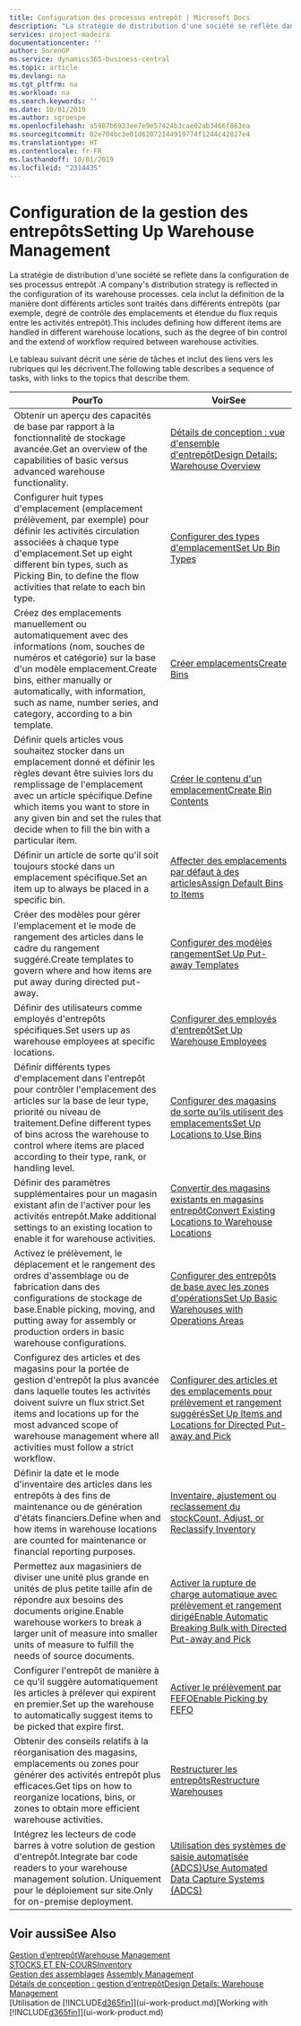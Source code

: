 ```yaml
---
title: Configuration des processus entrepôt | Microsoft Docs
description: "La stratégie de distribution d'une société se reflète dans la configuration de ses processus entrepôt : cela inclut la définition de la manière dont différents articles sont traités dans différents entrepôts (par exemple, degré de contrôle des emplacements et étendue du flux requis entre les activités entrepôt)."
services: project-madeira
documentationcenter: ''
author: SorenGP
ms.service: dynamics365-business-central
ms.topic: article
ms.devlang: na
ms.tgt_pltfrm: na
ms.workload: na
ms.search.keywords: ''
ms.date: 10/01/2019
ms.author: sgroespe
ms.openlocfilehash: a5987b6933ee7e9e57424b3cae02ab3466f863ea
ms.sourcegitcommit: 02e704bc3e01d62072144919774f1244c42827e4
ms.translationtype: HT
ms.contentlocale: fr-FR
ms.lasthandoff: 10/01/2019
ms.locfileid: "2314435"
---
```

# <a name="setting-up-warehouse-management"></a><span data-ttu-id="0b397-104">Configuration de la gestion des entrepôts</span><span class="sxs-lookup"><span data-stu-id="0b397-104">Setting Up Warehouse Management</span></span>
<span data-ttu-id="0b397-105">La stratégie de distribution d'une société se reflète dans la configuration de ses processus entrepôt :</span><span class="sxs-lookup"><span data-stu-id="0b397-105">A company's distribution strategy is reflected in the configuration of its warehouse processes.</span></span> <span data-ttu-id="0b397-106">cela inclut la définition de la manière dont différents articles sont traités dans différents entrepôts (par exemple, degré de contrôle des emplacements et étendue du flux requis entre les activités entrepôt).</span><span class="sxs-lookup"><span data-stu-id="0b397-106">This includes defining how different items are handled in different warehouse locations, such as the degree of bin control and the extend of workflow required between warehouse activities.</span></span>  

 <span data-ttu-id="0b397-107">Le tableau suivant décrit une série de tâches et inclut des liens vers les rubriques qui les décrivent.</span><span class="sxs-lookup"><span data-stu-id="0b397-107">The following table describes a sequence of tasks, with links to the topics that describe them.</span></span>   

|<span data-ttu-id="0b397-108">**Pour**</span><span class="sxs-lookup"><span data-stu-id="0b397-108">**To**</span></span>|<span data-ttu-id="0b397-109">**Voir**</span><span class="sxs-lookup"><span data-stu-id="0b397-109">**See**</span></span>|  
|------------|-------------|  
|<span data-ttu-id="0b397-110">Obtenir un aperçu des capacités de base par rapport à la fonctionnalité de stockage avancée.</span><span class="sxs-lookup"><span data-stu-id="0b397-110">Get an overview of the capabilities of basic versus advanced warehouse functionality.</span></span>|[<span data-ttu-id="0b397-111">Détails de conception : vue d'ensemble d'entrepôt</span><span class="sxs-lookup"><span data-stu-id="0b397-111">Design Details: Warehouse Overview</span></span>](design-details-warehouse-overview.md)|  
|<span data-ttu-id="0b397-112">Configurer huit types d'emplacement (emplacement prélèvement, par exemple) pour définir les activités circulation associées à chaque type d'emplacement.</span><span class="sxs-lookup"><span data-stu-id="0b397-112">Set up eight different bin types, such as Picking Bin, to define the flow activities that relate to each bin type.</span></span>|[<span data-ttu-id="0b397-113">Configurer des types d'emplacement</span><span class="sxs-lookup"><span data-stu-id="0b397-113">Set Up Bin Types</span></span>](warehouse-how-to-set-up-bin-types.md)|  
|<span data-ttu-id="0b397-114">Créez des emplacements manuellement ou automatiquement avec des informations (nom, souches de numéros et catégorie) sur la base d'un modèle emplacement.</span><span class="sxs-lookup"><span data-stu-id="0b397-114">Create bins, either manually or automatically, with information, such as name, number series, and category, according to a bin template.</span></span>|[<span data-ttu-id="0b397-115">Créer emplacements</span><span class="sxs-lookup"><span data-stu-id="0b397-115">Create Bins</span></span>](warehouse-how-to-create-individual-bins.md)|  
|<span data-ttu-id="0b397-116">Définir quels articles vous souhaitez stocker dans un emplacement donné et définir les règles devant être suivies lors du remplissage de l'emplacement avec un article spécifique.</span><span class="sxs-lookup"><span data-stu-id="0b397-116">Define which items you want to store in any given bin and set the rules that decide when to fill the bin with a particular item.</span></span>|[<span data-ttu-id="0b397-117">Créer le contenu d'un emplacement</span><span class="sxs-lookup"><span data-stu-id="0b397-117">Create Bin Contents</span></span>](warehouse-how-to-set-up-bin-contents.md)|  
|<span data-ttu-id="0b397-118">Définir un article de sorte qu'il soit toujours stocké dans un emplacement spécifique.</span><span class="sxs-lookup"><span data-stu-id="0b397-118">Set an item up to always be placed in a specific bin.</span></span>|[<span data-ttu-id="0b397-119">Affecter des emplacements par défaut à des articles</span><span class="sxs-lookup"><span data-stu-id="0b397-119">Assign Default Bins to Items</span></span>](warehouse-how-to-assign-default-bins-to-items.md)|
|<span data-ttu-id="0b397-120">Créer des modèles pour gérer l'emplacement et le mode de rangement des articles dans le cadre du rangement suggéré.</span><span class="sxs-lookup"><span data-stu-id="0b397-120">Create templates to govern where and how items are put away during directed put-away.</span></span>|[<span data-ttu-id="0b397-121">Configurer des modèles rangement</span><span class="sxs-lookup"><span data-stu-id="0b397-121">Set Up Put-away Templates</span></span>](warehouse-how-to-set-up-put-away-templates.md)|
|<span data-ttu-id="0b397-122">Définir des utilisateurs comme employés d'entrepôts spécifiques.</span><span class="sxs-lookup"><span data-stu-id="0b397-122">Set users up as warehouse employees at specific locations.</span></span>|[<span data-ttu-id="0b397-123">Configurer des employés d'entrepôt</span><span class="sxs-lookup"><span data-stu-id="0b397-123">Set Up Warehouse Employees</span></span>](warehouse-how-to-set-up-warehouse-employees.md)|
|<span data-ttu-id="0b397-124">Définir différents types d'emplacement dans l'entrepôt pour contrôler l'emplacement des articles sur la base de leur type, priorité ou niveau de traitement.</span><span class="sxs-lookup"><span data-stu-id="0b397-124">Define different types of bins across the warehouse to control where items are placed according to their type, rank, or handling level.</span></span>|[<span data-ttu-id="0b397-125">Configurer des magasins de sorte qu'ils utilisent des emplacements</span><span class="sxs-lookup"><span data-stu-id="0b397-125">Set Up Locations to Use Bins</span></span>](warehouse-how-to-set-up-locations-to-use-bins.md)|
|<span data-ttu-id="0b397-126">Définir des paramètres supplémentaires pour un magasin existant afin de l'activer pour les activités entrepôt.</span><span class="sxs-lookup"><span data-stu-id="0b397-126">Make additional settings to an existing location to enable it for warehouse activities.</span></span>|[<span data-ttu-id="0b397-127">Convertir des magasins existants en magasins entrepôt</span><span class="sxs-lookup"><span data-stu-id="0b397-127">Convert Existing Locations to Warehouse Locations</span></span>](warehouse-how-to-convert-existing-locations-to-warehouse-locations.md)|
|<span data-ttu-id="0b397-128">Activez le prélèvement, le déplacement et le rangement des ordres d'assemblage ou de fabrication dans des configurations de stockage de base.</span><span class="sxs-lookup"><span data-stu-id="0b397-128">Enable picking, moving, and putting away for assembly or production orders in basic warehouse configurations.</span></span>|[<span data-ttu-id="0b397-129">Configurer des entrepôts de base avec les zones d'opérations</span><span class="sxs-lookup"><span data-stu-id="0b397-129">Set Up Basic Warehouses with Operations Areas</span></span>](warehouse-how-to-set-up-basic-warehouses-with-operations-areas.md)|  
|<span data-ttu-id="0b397-130">Configurez des articles et des magasins pour la portée de gestion d'entrepôt la plus avancée dans laquelle toutes les activités doivent suivre un flux strict.</span><span class="sxs-lookup"><span data-stu-id="0b397-130">Set items and locations up for the most advanced scope of warehouse management where all activities must follow a strict workflow.</span></span>|[<span data-ttu-id="0b397-131">Configurer des articles et des emplacements pour prélèvement et rangement suggérés</span><span class="sxs-lookup"><span data-stu-id="0b397-131">Set Up Items and Locations for Directed Put-away and Pick</span></span>](warehouse-how-to-set-up-items-for-directed-put-away-and-pick.md)|  
|<span data-ttu-id="0b397-132">Définir la date et le mode d'inventaire des articles dans les entrepôts à des fins de maintenance ou de génération d'états financiers.</span><span class="sxs-lookup"><span data-stu-id="0b397-132">Define when and how items in warehouse locations are counted for maintenance or financial reporting purposes.</span></span>|[<span data-ttu-id="0b397-133">Inventaire, ajustement ou reclassement du stock</span><span class="sxs-lookup"><span data-stu-id="0b397-133">Count, Adjust, or Reclassify Inventory</span></span>](inventory-how-count-adjust-reclassify.md)|
|<span data-ttu-id="0b397-134">Permettez aux magasiniers de diviser une unité plus grande en unités de plus petite taille afin de répondre aux besoins des documents origine.</span><span class="sxs-lookup"><span data-stu-id="0b397-134">Enable warehouse workers to break a larger unit of measure into smaller units of measure to fulfill the needs of source documents.</span></span>|[<span data-ttu-id="0b397-135">Activer la rupture de charge automatique avec prélèvement et rangement dirigé</span><span class="sxs-lookup"><span data-stu-id="0b397-135">Enable Automatic Breaking Bulk with Directed Put-away and Pick</span></span>](warehouse-enable-automatic-breaking-bulk-with-directed-put-away-and-pick.md)|  
|<span data-ttu-id="0b397-136">Configurer l'entrepôt de manière à ce qu'il suggère automatiquement les articles à prélever qui expirent en premier.</span><span class="sxs-lookup"><span data-stu-id="0b397-136">Set up the warehouse to automatically suggest items to be picked that expire first.</span></span>|[<span data-ttu-id="0b397-137">Activer le prélèvement par FEFO</span><span class="sxs-lookup"><span data-stu-id="0b397-137">Enable Picking by FEFO</span></span>](warehouse-picking-by-fefo.md)|
|<span data-ttu-id="0b397-138">Obtenir des conseils relatifs à la réorganisation des magasins, emplacements ou zones pour générer des activités entrepôt plus efficaces.</span><span class="sxs-lookup"><span data-stu-id="0b397-138">Get tips on how to reorganize locations, bins, or zones to obtain more efficient warehouse activities.</span></span>|[<span data-ttu-id="0b397-139">Restructurer les entrepôts</span><span class="sxs-lookup"><span data-stu-id="0b397-139">Restructure Warehouses</span></span>](warehouse-how-to-restructure-warehouses.md)|
|<span data-ttu-id="0b397-140">Intégrez les lecteurs de code barres à votre solution de gestion d'entrepôt.</span><span class="sxs-lookup"><span data-stu-id="0b397-140">Integrate bar code readers to your warehouse management solution.</span></span> <span data-ttu-id="0b397-141">Uniquement pour le déploiement sur site.</span><span class="sxs-lookup"><span data-stu-id="0b397-141">Only for on-premise deployment.</span></span>|[<span data-ttu-id="0b397-142">Utilisation des systèmes de saisie automatisée (ADCS)</span><span class="sxs-lookup"><span data-stu-id="0b397-142">Use Automated Data Capture Systems (ADCS)</span></span>](warehouse-use-automated-data-capture-systems-adcs.md)|

## <a name="see-also"></a><span data-ttu-id="0b397-143">Voir aussi</span><span class="sxs-lookup"><span data-stu-id="0b397-143">See Also</span></span>  
[<span data-ttu-id="0b397-144">Gestion d’entrepôt</span><span class="sxs-lookup"><span data-stu-id="0b397-144">Warehouse Management</span></span>](warehouse-manage-warehouse.md)  
[<span data-ttu-id="0b397-145">STOCKS ET EN-COURS</span><span class="sxs-lookup"><span data-stu-id="0b397-145">Inventory</span></span>](inventory-manage-inventory.md)  
<span data-ttu-id="0b397-146">[Gestion des assemblages](assembly-assemble-items.md)  </span><span class="sxs-lookup"><span data-stu-id="0b397-146">[Assembly Management](assembly-assemble-items.md)  </span></span>  
[<span data-ttu-id="0b397-147">Détails de conception : gestion d'entrepôt</span><span class="sxs-lookup"><span data-stu-id="0b397-147">Design Details: Warehouse Management</span></span>](design-details-warehouse-management.md)  
<span data-ttu-id="0b397-148">[Utilisation de [!INCLUDE[d365fin](includes/d365fin_md.md)]](ui-work-product.md)</span><span class="sxs-lookup"><span data-stu-id="0b397-148">[Working with [!INCLUDE[d365fin](includes/d365fin_md.md)]](ui-work-product.md)</span></span>
